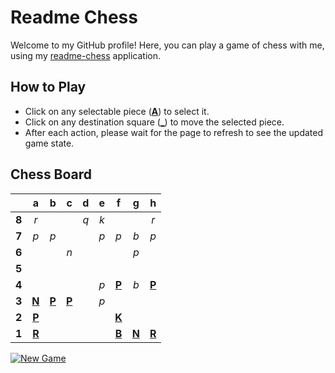 # Readme Chess

Welcome to my GitHub profile! Here, you can play a game of chess with me, using my [readme-chess](https://github.com/grim-kalman/readme-chess) application.

## How to Play

- Click on any selectable piece ([**A**]()) to select it.
- Click on any destination square ([**_**]()) to move the selected piece.
- After each action, please wait for the page to refresh to see the updated game state.

## Chess Board
|     |  a  |  b  |  c  |  d  |  e  |  f  |  g  |  h  |
|:---:|:---:|:---:|:---:|:---:|:---:|:---:|:---:|:---:|
|  **8**  |  _r_  |     |     |  _q_  |  _k_  |     |     |  _r_  |
|  **7**  |  _p_  |  _p_  |     |     |  _p_  |  _p_  |  _b_  |  _p_  |
|  **6**  |     |     |  _n_  |     |     |     |  _p_  |     |
|  **5**  |     |     |     |     |     |     |     |     |
|  **4**  |     |     |     |     |  _p_  |  [**P**](https://github.com/grim-kalman)  |  _b_  |  [**P**](https://github.com/grim-kalman)  |
|  **3**  |  [**N**](https://github.com/grim-kalman)  |  [**P**](https://github.com/grim-kalman)  |  [**P**](https://github.com/grim-kalman)  |     |  _p_  |     |     |     |
|  **2**  |  [**P**](https://github.com/grim-kalman)  |     |     |     |     |  [**K**](https://readmechess.azurewebsites.net/select?square=f2)  |     |     |
|  **1**  |  [**R**](https://github.com/grim-kalman)  |     |     |     |     |  [**B**](https://github.com/grim-kalman)  |  [**N**](https://github.com/grim-kalman)  |  [**R**](https://github.com/grim-kalman)  |

[![New Game](https://img.shields.io/badge/New_Game-4CAF50)](https://readmechess.azurewebsites.net/new)